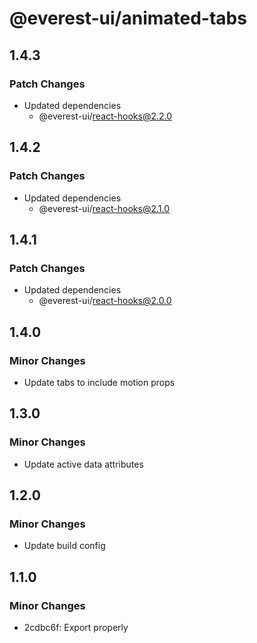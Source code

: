 # @everest-ui/animated-tabs

## 1.4.3

### Patch Changes

- Updated dependencies
  - @everest-ui/react-hooks@2.2.0

## 1.4.2

### Patch Changes

- Updated dependencies
  - @everest-ui/react-hooks@2.1.0

## 1.4.1

### Patch Changes

- Updated dependencies
  - @everest-ui/react-hooks@2.0.0

## 1.4.0

### Minor Changes

- Update tabs to include motion props

## 1.3.0

### Minor Changes

- Update active data attributes

## 1.2.0

### Minor Changes

- Update build config

## 1.1.0

### Minor Changes

- 2cdbc6f: Export properly
